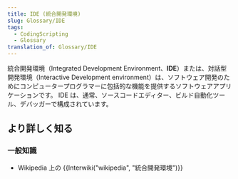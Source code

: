 ```yaml
---
title: IDE (統合開発環境)
slug: Glossary/IDE
tags:
  - CodingScripting
  - Glossary
translation_of: Glossary/IDE
---
```

統合開発環境（Integrated Development Environment、**IDE**）または、対話型開発環境（Interactive Development environment）は、ソフトウェア開発のためにコンピュータープログラマーに包括的な機能を提供するソフトウェアアプリケーションです。 IDE は、通常、ソースコードエディター、ビルド自動化ツール、デバッガーで構成されています。

## より詳しく知る

### 一般知識

- Wikipedia 上の {{Interwiki("wikipedia", "統合開発環境")}}

